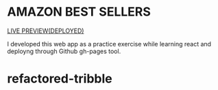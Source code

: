 # AMAZON BEST SELLERS
[LIVE PREVIEW(DEPLOYED)](https://njeruthuo.github.io/refactored-tribble/) 

I developed this web app as a practice exercise while learning react and deployng through Github gh-pages tool.


# refactored-tribble
